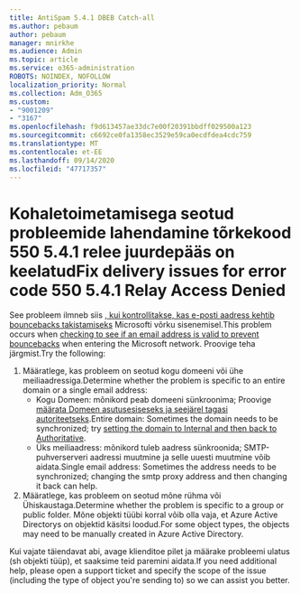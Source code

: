 ```yaml
---
title: AntiSpam 5.4.1 DBEB Catch-all
ms.author: pebaum
author: pebaum
manager: mnirkhe
ms.audience: Admin
ms.topic: article
ms.service: o365-administration
ROBOTS: NOINDEX, NOFOLLOW
localization_priority: Normal
ms.collection: Adm_O365
ms.custom:
- "9001209"
- "3167"
ms.openlocfilehash: f9d613457ae33dc7e00f20391bbdff029500a123
ms.sourcegitcommit: c6692ce0fa1358ec3529e59ca0ecdfdea4cdc759
ms.translationtype: MT
ms.contentlocale: et-EE
ms.lasthandoff: 09/14/2020
ms.locfileid: "47717357"
---
```

# <a name="fix-delivery-issues-for-error-code-550-541-relay-access-denied"></a><span data-ttu-id="19463-102">Kohaletoimetamisega seotud probleemide lahendamine tõrkekood 550 5.4.1 relee juurdepääs on keelatud</span><span class="sxs-lookup"><span data-stu-id="19463-102">Fix delivery issues for error code 550 5.4.1 Relay Access Denied</span></span>

<span data-ttu-id="19463-103">See probleem ilmneb siis [, kui kontrollitakse, kas e-posti aadress kehtib bouncebacks takistamiseks](https://docs.microsoft.com/exchange/mail-flow-best-practices/use-directory-based-edge-blocking) Microsofti võrku sisenemisel.</span><span class="sxs-lookup"><span data-stu-id="19463-103">This problem occurs when [checking to see if an email address is valid to prevent bouncebacks](https://docs.microsoft.com/exchange/mail-flow-best-practices/use-directory-based-edge-blocking) when entering the Microsoft network.</span></span> <span data-ttu-id="19463-104">Proovige teha järgmist.</span><span class="sxs-lookup"><span data-stu-id="19463-104">Try the following:</span></span>

1. <span data-ttu-id="19463-105">Määratlege, kas probleem on seotud kogu domeeni või ühe meiliaadressiga.</span><span class="sxs-lookup"><span data-stu-id="19463-105">Determine whether the problem is specific to an entire domain or a single email address:</span></span>
    - <span data-ttu-id="19463-106">Kogu Domeen: mõnikord peab domeeni sünkroonima; Proovige [määrata Domeen asutusesiseseks ja seejärel tagasi autoriteetseks](https://docs.microsoft.com/exchange/mail-flow-best-practices/manage-accepted-domains/manage-accepted-domains).</span><span class="sxs-lookup"><span data-stu-id="19463-106">Entire domain: Sometimes the domain needs to be synchronized; try [setting the domain to Internal and then back to Authoritative](https://docs.microsoft.com/exchange/mail-flow-best-practices/manage-accepted-domains/manage-accepted-domains).</span></span>
    - <span data-ttu-id="19463-107">Üks meiliaadress: mõnikord tuleb aadress sünkroonida; SMTP-puhverserveri aadressi muutmine ja selle uuesti muutmine võib aidata.</span><span class="sxs-lookup"><span data-stu-id="19463-107">Single email address: Sometimes the address needs to be synchronized; changing the smtp proxy address and then changing it back can help.</span></span>
2. <span data-ttu-id="19463-108">Määratlege, kas probleem on seotud mõne rühma või Ühiskaustaga.</span><span class="sxs-lookup"><span data-stu-id="19463-108">Determine whether the problem is specific to a group or public folder.</span></span> <span data-ttu-id="19463-109">Mõne objekti tüübi korral võib olla vaja, et Azure Active Directorys on objektid käsitsi loodud.</span><span class="sxs-lookup"><span data-stu-id="19463-109">For some object types, the objects may need to be manually created in Azure Active Directory.</span></span>

<span data-ttu-id="19463-110">Kui vajate täiendavat abi, avage klienditoe pilet ja määrake probleemi ulatus (sh objekti tüüp), et saaksime teid paremini aidata.</span><span class="sxs-lookup"><span data-stu-id="19463-110">If you need additional help, please open a support ticket and specify the scope of the issue (including the type of object you're sending to) so we can assist you better.</span></span>